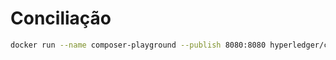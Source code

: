 # Conciliação

```bash
docker run --name composer-playground --publish 8080:8080 hyperledger/composer-playground
```

